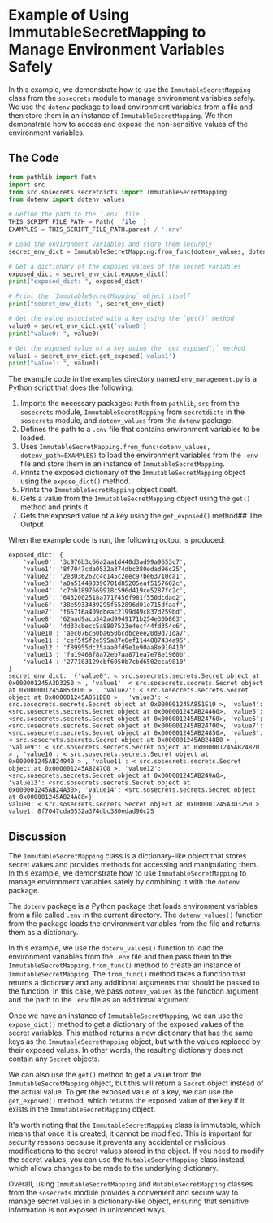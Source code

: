 # Example of Using ImmutableSecretMapping to Manage Environment Variables Safely

In this example, we demonstrate how to use the `ImmutableSecretMapping` class from the `sosecrets` module to manage environment variables safely. We use the `dotenv` package to load environment variables from a file and then store them in an instance of `ImmutableSecretMapping`. We then demonstrate how to access and expose the non-sensitive values of the environment variables.

## The Code

```python
from pathlib import Path
import src
from src.sosecrets.secretdicts import ImmutableSecretMapping
from dotenv import dotenv_values

# Define the path to the `.env` file
THIS_SCRIPT_FILE_PATH = Path(__file__)
EXAMPLES = THIS_SCRIPT_FILE_PATH.parent / '.env'

# Load the environment variables and store them securely
secret_env_dict = ImmutableSecretMapping.from_func(dotenv_values, dotenv_path=EXAMPLES)

# Get a dictionary of the exposed values of the secret variables
exposed_dict = secret_env_dict.expose_dict()
print("exposed_dict: ", exposed_dict)

# Print the `ImmutableSecretMapping` object itself
print("secret_env_dict: ", secret_env_dict)

# Get the value associated with a key using the `get()` method
value0 = secret_env_dict.get('value0')
print("value0: ", value0)

# Get the exposed value of a key using the `get_exposed()` method
value1 = secret_env_dict.get_exposed('value1')
print("value1: ", value1)
```


The example code in the `examples` directory named `env_management.py` is a Python script that does the following:

1. Imports the necessary packages: `Path` from `pathlib`, `src` from the `sosecrets` module, `ImmutableSecretMapping` from `secretdicts` in the `sosecrets` module, and `dotenv_values` from the `dotenv` package.
2. Defines the path to a `.env` file that contains environment variables to be loaded.
3. Uses `ImmutableSecretMapping.from_func(dotenv_values, dotenv_path=EXAMPLES)` to load the environment variables from the `.env` file and store them in an instance of `ImmutableSecretMapping`.
4. Prints the exposed dictionary of the `ImmutableSecretMapping` object using the `expose_dict()` method.
5. Prints the `ImmutableSecretMapping` object itself.
6. Gets a value from the `ImmutableSecretMapping` object using the `get()` method and prints it.
7. Gets the exposed value of a key using the `get_exposed()` method## The Output

When the example code is run, the following output is produced:

```
exposed_dict: {
    'value0': '3c976b3c66a2aa1d440d3ad99a9653c7',
    'value1': '8f7047cda0532a374dbc380edad96c25',
    'value2': '2e3036262c4c145c2eec97be63710ca1',
    'value3': 'a0a514493390701d85205eaf5157602c',
    'value4': 'c7bb1897669918c596d419ce5287fc2c',
    'value5': '6432002518a7717456f981f550dcdad2',
    'value6': '38e5933439295f552896d01e715dfaaf',
    'value7': 'f657f6a409dbeac2199d49c837d259bd',
    'value8': '62aad9acb342ad9949171b254e30b863',
    'value9': '4d33cbecc5a8807523e4ecf44fd354c6',
    'value10': 'aec076c60ba650bcdbceee20d9d71da7',
    'value11': 'cef5f5f2e595a87e6ef1144887434a95',
    'value12': 'f89955dc25aaa0fd9e1e90aa8e910410',
    'value13': 'fa19468f8a72eb7aa871ea7e78e1960b',
    'value14': '277103129cbf6050b7cbd6502eca9810'
}
secret_env_dict:  {'value0': < src.sosecrets.secrets.Secret object at 0x000001245A3D3250 > , 'value1': < src.sosecrets.secrets.Secret object at 0x000001245A853FD0 > , 'value2': < src.sosecrets.secrets.Secret object at 0x000001245A851DB0 > , 'value3': < src.sosecrets.secrets.Secret object at 0x000001245A851E10 >, 'value4': <src.sosecrets.secrets.Secret object at 0x000001245AB24460>, 'value5': <src.sosecrets.secrets.Secret object at 0x000001245AB24760>, 'value6': <src.sosecrets.secrets.Secret object at 0x000001245AB24700>, 'value7': <src.sosecrets.secrets.Secret object at 0x000001245AB24850>, 'value8': 
< src.sosecrets.secrets.Secret object at 0x000001245AB248B0 > , 'value9': < src.sosecrets.secrets.Secret object at 0x000001245AB24820 > , 'value10': < src.sosecrets.secrets.Secret object at 0x000001245AB24940 > , 'value11': < src.sosecrets.secrets.Secret object at 0x000001245AB247C0 >, 'value12': <src.sosecrets.secrets.Secret object at 0x000001245AB249A0>, 'value13': <src.sosecrets.secrets.Secret object at 0x000001245AB24A30>, 'value14': <src.sosecrets.secrets.Secret object at 0x000001245AB24AC0>}
value0: < src.sosecrets.secrets.Secret object at 0x000001245A3D3250 >
value1: 8f7047cda0532a374dbc380edad96c25
```

## Discussion

The `ImmutableSecretMapping` class is a dictionary-like object that stores secret values and provides methods for accessing and manipulating them. In this example, we demonstrate how to use `ImmutableSecretMapping` to manage environment variables safely by combining it with the `dotenv` package.

The `dotenv` package is a Python package that loads environment variables from a file called `.env` in the current directory. The `dotenv_values()` function from the package loads the environment variables from the file and returns them as a dictionary.

In this example, we use the `dotenv_values()` function to load the environment variables from the `.env` file and then pass them to the `ImmutableSecretMapping.from_func()` method to create an instance of `ImmutableSecretMapping`. The `from_func()` method takes a function that returns a dictionary and any additional arguments that should be passed to the function. In this case, we pass `dotenv_values` as the function argument and the path to the `.env` file as an additional argument.

Once we have an instance of `ImmutableSecretMapping`, we can use the `expose_dict()` method to get a dictionary of the exposed values of the secret variables. This method returns a new dictionary that has the same keys as the `ImmutableSecretMapping` object, but with the values replaced by their exposed values. In other words, the resulting dictionary does not contain any `Secret` objects.

We can also use the `get()` method to get a value from the `ImmutableSecretMapping` object, but this will return a `Secret` object instead of the actual value. To get the exposed value of a key, we can use the `get_exposed()` method, which returns the exposed value of the key if it exists in the `ImmutableSecretMapping` object.

It's worth noting that the `ImmutableSecretMapping` class is immutable, which means that once it is created, it cannot be modified. This is important for security reasons because it prevents any accidental or malicious modifications to the secret values stored in the object. If you need to modify the secret values, you can use the `MutableSecretMapping` class instead, which allows changes to be made to the underlying dictionary.

Overall, using `ImmutableSecretMapping` and `MutableSecretMapping` classes from the `sosecrets` module provides a convenient and secure way to manage secret values in a dictionary-like object, ensuring that sensitive information is not exposed in unintended ways.
